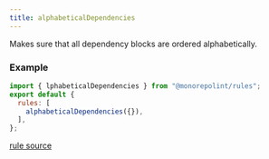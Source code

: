 ```yaml
---
title: alphabeticalDependencies
---
```


Makes sure that all dependency blocks are ordered alphabetically.

### Example

```javascript
import { lphabeticalDependencies } from "@monorepolint/rules";
export default {
  rules: [
    alphabeticalDependencies({}),
  ],
};
```

[rule source](https://github.com/monorepolint/monorepolint/blob/master/packages/rules/src/alphabeticalDependencies.ts)
